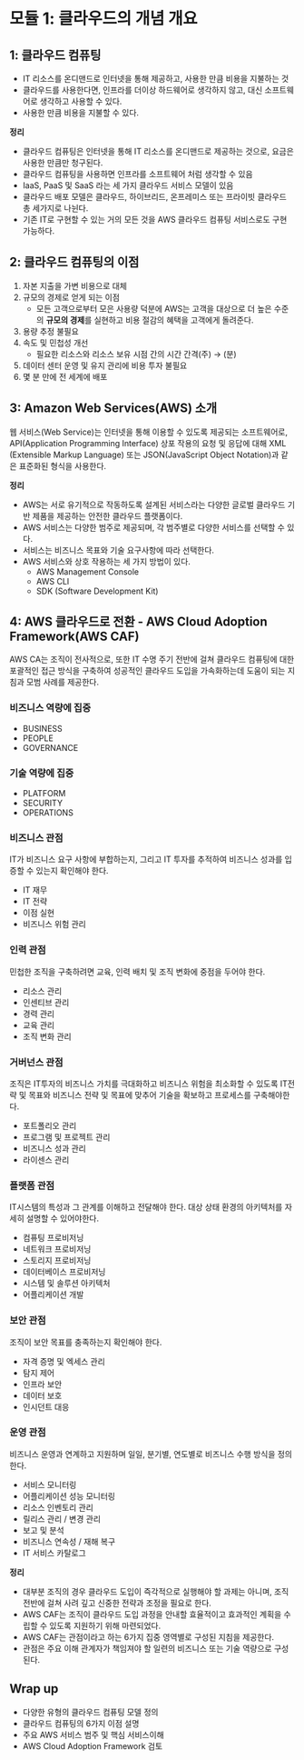 # 모듈 1: 클라우드의 개념 개요

## 1: 클라우드 컴퓨팅

- IT 리소스를 온디맨드로 인터넷을 통해 제공하고, 사용한 만큼 비용을 지불하는 것
- 클라우드를 사용한다면, 인프라를 더이상 하드웨어로 생각하지 않고, 대신 소프트웨어로 생각하고 사용할 수 있다.
- 사용한 만큼 비용을 지불할 수 있다.

**정리**

- 클라우드 컴퓨팅은 인터넷을 통해 IT 리소스를 온디맨드로 제공하는 것으로, 요금은 사용한 만큼만 청구된다.
- 클라우드 컴퓨팅을 사용하면 인프라를 소프트웨어 처럼 생각할 수 있음
- IaaS, PaaS 및 SaaS 라는 세 가지 클라우드 서비스 모델이 있음
- 클라우드 배포 모델은 클라우드, 하이브리드, 온프레미스 또는 프라이빗 클라우드 총 세가지로 나뉜다.
- 기존 IT로 구현할 수 있는 거의 모든 것을 AWS 클라우드 컴퓨팅 서비스로도 구현 가능하다.

## 2: 클라우드 컴퓨팅의 이점

1. 자본 지출을 가변 비용으로 대체
2. 규모의 경제로 얻게 되는 이점
    - 모든 고객으로부터 모은 사용량 덕분에 AWS는 고객을 대상으로 더 높은 수준의 **규모의 경제**를 실현하고 비용 절감의 혜택을 고객에게 돌려준다.
3. 용량 추정 불필요
4. 속도 및 민첩성 개선
    - 필요한 리소스와 리소스 보유 시점 간의 시간 간격(주) → (분)
5. 데이터 센터 운영 및 유지 관리에 비용 투자 불필요
6. 몇 분 만에 전 세계에 배포

## 3: Amazon Web Services(AWS) 소개

웹 서비스(Web Service)는 인터넷을 통해 이용할 수 있도록 제공되는 소프트웨어로, API(Application Programming Interface) 상포 작용의 요청 및 응답에 대해 XML
(Extensible Markup Language) 또는 JSON(JavaScript Object Notation)과 같은 표준화된 형식을 사용한다.

**정리**

- AWS는 서로 유기적으로 작동하도록 설계된 서비스라는 다양한 글로벌 클라우드 기반 제품을 제공하는 안전한 클라우드 플랫폼이다.
- AWS 서비스는 다양한 범주로 제공되며, 각 범주별로 다양한 서비스를 선택할 수 있다.
- 서비스는 비즈니스 목표와 기술 요구사항에 따라 선택한다.
- AWS 서비스와 상호 작용하는 세 가지 방법이 있다.
    - AWS Management Console
    - AWS CLI
    - SDK (Software Development Kit)

## 4: AWS 클라우드로 전환 - AWS Cloud Adoption Framework(AWS CAF)

AWS CA는 조직이 전사적으로, 또한 IT 수명 주기 전반에 걸쳐 클라우드 컴퓨팅에 대한 포괄적인 접근 방식을 구축하여 성공적인 클라우드 도입을 가속화하는데 도움이 되는 지침과 모범 사례를 제공한다.

### 비즈니스 역량에 집중

- BUSINESS
- PEOPLE
- GOVERNANCE

### 기술 역량에 집중

- PLATFORM
- SECURITY
- OPERATIONS

### **비즈니스 관점**

IT가 비즈니스 요구 사항에 부합하는지, 그리고 IT 투자를 추적하여 비즈니스 성과를 입증할 수 있는지 확인해야 한다.

- IT 재무
- IT 전략
- 이점 실현
- 비즈니스 위험 관리

### 인력 관점

민첩한 조직을 구축하려면 교육, 인력 배치 및 조직 변화에 중점을 두어야 한다.

- 리소스 관리
- 인센티브 관리
- 경력 관리
- 교육 관리
- 조직 변화 관리

### 거버넌스 관점

조직은 IT투자의 비즈니스 가치를 극대화하고 비즈니스 위험을 최소화할 수 있도록 IT전략 및 목표와 비즈니스 전략 및 목표에 맞추어 기술을 확보하고 프로세스를 구축해야한다.

- 포트폴리오 관리
- 프로그램 및 프로젝트 관리
- 비즈니스 성과 관리
- 라이센스 관리

### 플랫폼 관점

IT시스템의 특성과 그 관계를 이해하고 전달해야 한다. 대상 상태 환경의 아키텍처를 자세히 설명할 수 있어야한다.

- 컴퓨팅 프로비저닝
- 네트워크 프로비저닝
- 스토리지 프로비저닝
- 데이터베이스 프로비저닝
- 시스템 및 솔루션 아키텍처
- 어플리케이션 개발

### 보안 관점

조직이 보안 목표를 충족하는지 확인해야 한다.

- 자격 증명 및 엑세스 관리
- 탐지 제어
- 인프라 보안
- 데이터 보호
- 인시던트 대응

### 운영 관점

비즈니스 운영과 연계하고 지원하며 일일, 분기별, 연도별로 비즈니스 수행 방식을 정의한다.

- 서비스 모니터링
- 어플리케이션 성능 모니터링
- 리소스 인벤토리 관리
- 릴리스 관리 / 변경 관리
- 보고 및 분석
- 비즈니스 연속성 / 재해 복구
- IT 서비스 카탈로그

**정리**

- 대부분 조직의 경우 클라우드 도입이 즉각적으로 실행해야 할 과제는 아니며, 조직 전반에 걸쳐 사려 깊고 신중한 전략과 조정을 필요로 한다.
- AWS CAF는 조직이 클라우드 도입 과정을 안내할 효율적이고 효과적인 계획을 수립할 수 있도록 지원하기 위해 마련되었다.
- AWS CAF는 관점이라고 하는 6가지 집중 영역별로 구성된 지침을 제공한다.
- 관점은 주요 이해 관계자가 책임져야 할 일련의 비즈니스 또는 기술 역량으로 구성된다.

## Wrap up

- 다양한 유형의 클라우드 컴퓨팅 모델 정의
- 클라우드 컴퓨팅의 6가지 이점 설명
- 주요 AWS 서비스 범주 및 핵심 서비스이해
- AWS Cloud Adoption Framework 검토
